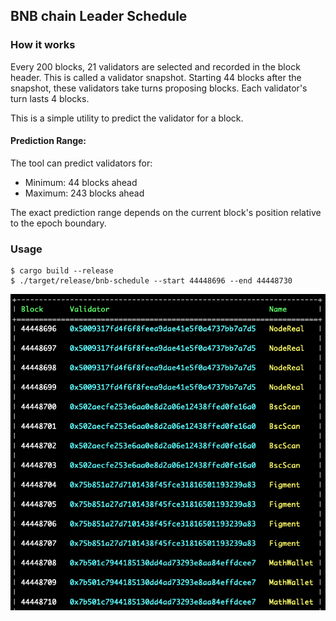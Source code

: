 ## BNB chain Leader Schedule

### How it works

Every 200 blocks, 21 validators are selected and recorded in the block header. This is called a validator snapshot.
Starting 44 blocks after the snapshot, these validators take turns proposing blocks. Each validator's turn lasts 4
blocks.

This is a simple utility to predict the validator for a block.

#### Prediction Range:

The tool can predict validators for:

- Minimum: 44 blocks ahead
- Maximum: 243 blocks ahead

The exact prediction range depends on the current block's position relative to the epoch boundary.

### Usage

```shell
$ cargo build --release
$ ./target/release/bnb-schedule --start 44448696 --end 44448730
```

![example](./static/leader-schedule-example.png)
